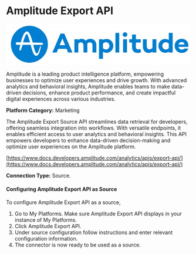 # Amplitude Export API

![](<.gitbook/assets/image (1).png>)

Amplitude is a leading product intelligence platform, empowering businesses to optimize user experiences and drive growth. With advanced analytics and behavioral insights, Amplitude enables teams to make data-driven decisions, enhance product performance, and create impactful digital experiences across various industries.

**Platform Category:** Marketing

The Amplitude Export Source API streamlines data retrieval for developers, offering seamless integration into workflows. With versatile endpoints, it enables efficient access to user analytics and behavioral insights. This API empowers developers to enhance data-driven decision-making and optimize user experiences on the Amplitude platform.

[https://www.docs.developers.amplitude.com/analytics/apis/export-api/](https://www.docs.developers.amplitude.com/analytics/apis/export-api/)

**Connection Type:** Source.

#### Configuring Amplitude Export API as Source

To configure Amplitude Export API as a source,

1. Go to My Platforms. Make sure Amplitude Export API displays in your instance of My Platforms.
2. Click Amplitude Export API.
3. Under source configuration follow instructions and enter relevant configuration information.
4. The connector is now ready to be used as a source.
